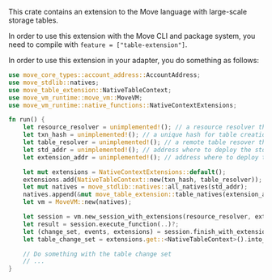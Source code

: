 This crate contains an extension to the Move language with large-scale storage tables.

In order to use this extension with the Move CLI and package system, you need to compile with
`feature = ["table-extension"]`.

In order to use this extension in your adapter, you do something as follows:

```rust
use move_core_types::account_address::AccountAddress;
use move_stdlib::natives;
use move_table_extension::NativeTableContext;
use move_vm_runtime::move_vm::MoveVM;
use move_vm_runtime::native_functions::NativeContextExtensions;

fn run() {
    let resource_resolver = unimplemented!(); // a resource resolver the adapter provides
    let txn_hash = unimplemented!(); // a unique hash for table creation for this transaction
    let table_resolver = unimplemented!(); // a remote table resover the adapter provides
    let std_addr = unimplemented!(); // address where to deploy the std lib
    let extension_addr = unimplemented!(); // address where to deploy the table extension

    let mut extensions = NativeContextExtensions::default();
    extensions.add(NativeTableContext::new(txn_hash, table_resolver));
    let mut natives = move_stdlib::natives::all_natives(std_addr);
    natives.append(&mut move_table_extension::table_natives(extension_addr));
    let vm = MoveVM::new(natives);

    let session = vm.new_session_with_extensions(resource_resolver, extensions);
    let result = session.execute_function(..)?;
    let (change_set, events, extensions) = session.finish_with_extensions()?;
    let table_change_set = extensions.get::<NativeTableContext>().into_change_set();

    // Do something with the table change set
    // ...
}
```
